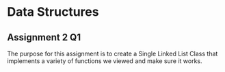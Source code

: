 # Data Structures
## Assignment 2 Q1

The purpose for this assignment is to create a Single Linked List Class that implements a variety of functions we viewed and make sure it works.
